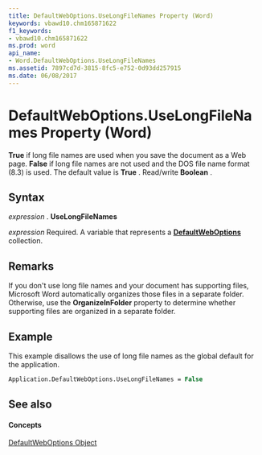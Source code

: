```yaml
---
title: DefaultWebOptions.UseLongFileNames Property (Word)
keywords: vbawd10.chm165871622
f1_keywords:
- vbawd10.chm165871622
ms.prod: word
api_name:
- Word.DefaultWebOptions.UseLongFileNames
ms.assetid: 7897cd7d-3815-8fc5-e752-0d93dd257915
ms.date: 06/08/2017
---
```



# DefaultWebOptions.UseLongFileNames Property (Word)

 **True** if long file names are used when you save the document as a Web page. **False** if long file names are not used and the DOS file name format (8.3) is used. The default value is **True** . Read/write **Boolean** .


## Syntax

 _expression_ . **UseLongFileNames**

 _expression_ Required. A variable that represents a **[DefaultWebOptions](defaultweboptions-object-word.md)** collection.


## Remarks

If you don't use long file names and your document has supporting files, Microsoft Word automatically organizes those files in a separate folder. Otherwise, use the **OrganizeInFolder** property to determine whether supporting files are organized in a separate folder.


## Example

This example disallows the use of long file names as the global default for the application.


```vb
Application.DefaultWebOptions.UseLongFileNames = False
```


## See also


#### Concepts


[DefaultWebOptions Object](defaultweboptions-object-word.md)

